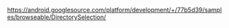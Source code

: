 
https://android.googlesource.com/platform/development/+/77b5d39/samples/browseable/DirectorySelection/
